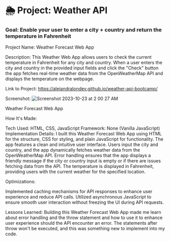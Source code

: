 # 🌦 Project: Weather API

### Goal: Enable your user to enter a city + country and return the temperature in Fahrenheit
Project Name: Weather Forecast Web App

Description:
This Weather Web App allows users to check the current temperature in Fahrenheit for any city and country. When a user enters the city and country in the provided input fields and click the "Check" button the app fetches real-time weather data from the OpenWeatherMap API and displays the temperature on the webpage.

Link to Project: https://alejandralondev.github.io/weather-api-bootcamp/

Screenshot: ![Screenshot 2023-10-23 at 2 00 27 AM](https://github.com/alejandralondev/weather-api-bootcamp/assets/145242183/a2a5d997-a70c-400b-bad2-a8c3ee2bf4ac)


Weather Forecast Web App

How It's Made:

Tech Used: HTML, CSS, JavaScript
Framework: None (Vanilla JavaScript)
Implementation Details:
I built this Weather Forecast Web App using HTML for the structure, CSS for styling, and plain JavaScript for functionality. The app features a clean and intuitive user interface. Users input the city and country, and the app dynamically fetches weather data from the OpenWeatherMap API. Error handling ensures that the app displays a friendly message if the city or country input is empty or if there are issues fetching data from the API. The temperature is displayed in Fahrenheit, providing users with the current weather for the specified location.

Optimizations:

Implemented caching mechanisms for API responses to enhance user experience and reduce API calls.
Utilized asynchronous JavaScript to ensure smooth user interaction without freezing the UI during API requests.

Lessons Learned:
Building this Weather Forecast Web App made me learn about error handling and the throw statement and how to use it to enhance user experience should the API encounter an error. The statements after throw won't be executed, and this was something new to implement into my code.
